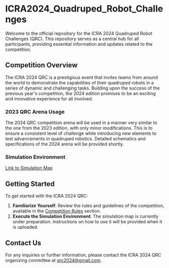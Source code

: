 # ICRA2024_Quadruped_Robot_Challenges

Welcome to the official repository for the ICRA 2024 Quadruped Robot Challenges (QRC). This repository serves as a central hub for all participants, providing essential information and updates related to the competition.

## Competition Overview

The ICRA 2024 QRC is a prestigious event that invites teams from around the world to demonstrate the capabilities of their quadruped robots in a series of dynamic and challenging tasks. Building upon the success of the previous year's competition, the 2024 edition promises to be an exciting and innovative experience for all involved.

### 2023 QRC Arena Usage

The 2024 QRC competition arena will be used in a manner very similar to the one from the 2023 edition, with only minor modifications. This is to ensure a consistent level of challenge while introducing new elements to test advancements in quadruped robotics. Detailed schematics and specifications of the 2024 arena will be provided shortly.

### Simulation Environment

[Link to Simulation Map](../ICRA2024_Quadruped_Robot_Challenges/ICRA2024_QRC_Simulation_Map/)

## Getting Started

To get started with the ICRA 2024 QRC:

1. **Familiarize Yourself**: Review the rules and guidelines of the competition, available in the [Competition Rules](https://quadruped-robot-challenges.notion.site/ICRA-2024-Quadruped-Robot-Challenges-d208b535269d4a79b2893a84c1d4b2df) section.
2. **Execute the Simulation Environment**: The simulation map is currently under preparation. Instructions on how to use it will be provided when it is uploaded.

## Contact Us

For any inquiries or further information, please contact the ICRA 2024 QRC organizing committee at [qrc2024@gmail.com](mailto:qrc2024@gmail.com).
